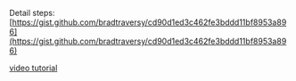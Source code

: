
Detail steps: [https://gist.github.com/bradtraversy/cd90d1ed3c462fe3bddd11bf8953a896](https://gist.github.com/bradtraversy/cd90d1ed3c462fe3bddd11bf8953a896)

[video tutorial](https://www.youtube.com/watch?v=oykl1Ih9pMg&t=4s)
